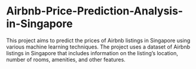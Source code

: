 # Airbnb-Price-Prediction-Analysis-in-Singapore
This project aims to predict the prices of Airbnb listings in Singapore using various machine learning techniques. The project uses a dataset of Airbnb listings in Singapore that includes information on the listing’s location, number of rooms, amenities, and other features.
